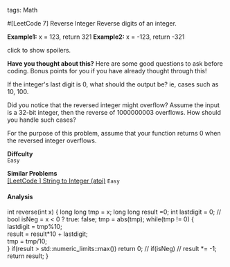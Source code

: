 tags: Math

#[LeetCode 7] Reverse Integer
Reverse digits of an integer.

**Example1:** x = 123, return 321
**Example2:** x = -123, return -321

click to show spoilers.

**Have you thought about this?**
Here are some good questions to ask before coding. Bonus points for you if you have already thought through this!

If the integer's last digit is 0, what should the output be? ie, cases such as 10, 100.

Did you notice that the reversed integer might overflow? Assume the input is a 32-bit integer, then the reverse of 1000000003 overflows. How should you handle such cases?

For the purpose of this problem, assume that your function returns 0 when the reversed integer overflows.

**Diffculty**  
`Easy`

**Similar Problems**  
[[LeetCode ] String to Integer (atoi)]() `Easy`


#### Analysis


int reverse(int x) {
	long long tmp = x;
	long long result =0;
	int lastdigit = 0;
	// bool isNeg = x < 0 ? true: false;
	tmp = abs(tmp);
	while(tmp != 0)
	{  
		lastdigit = tmp%10;  
		result = result*10 + lastdigit;  
		tmp = tmp/10;  
	}
	if(result > std::numeric_limits<int>::max())
	    return 0;
    // if(isNeg)
    //     result *= -1;
	return result;
}